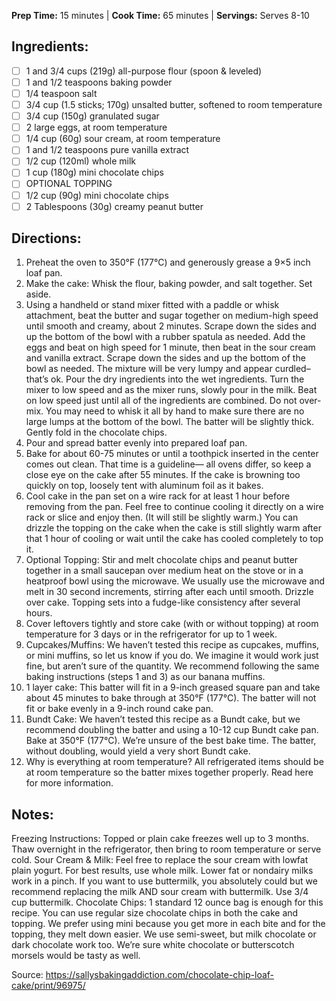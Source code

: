 **Prep Time:** 15 minutes  | **Cook Time:** 65 minutes  | **Servings:** Serves 8-10 

## Ingredients:
- [ ] 1 and 3/4 cups (219g) all-purpose flour (spoon & leveled)
- [ ] 1 and 1/2 teaspoons baking powder
- [ ] 1/4 teaspoon salt
- [ ] 3/4 cup (1.5 sticks; 170g) unsalted butter, softened to room temperature
- [ ] 3/4 cup (150g) granulated sugar
- [ ] 2 large eggs, at room temperature
- [ ] 1/4 cup (60g) sour cream, at room temperature
- [ ] 1 and 1/2 teaspoons pure vanilla extract
- [ ] 1/2 cup (120ml) whole milk
- [ ] 1 cup (180g) mini chocolate chips
- [ ] OPTIONAL TOPPING
- [ ] 1/2 cup (90g) mini chocolate chips
- [ ] 2 Tablespoons (30g) creamy peanut butter

## Directions:
1. Preheat the oven to 350°F (177°C) and generously grease a 9×5 inch loaf pan.
2. Make the cake: Whisk the flour, baking powder, and salt together. Set aside.
3. Using a handheld or stand mixer fitted with a paddle or whisk attachment, beat the butter and sugar together on medium-high speed until smooth and creamy, about 2 minutes. Scrape down the sides and up the bottom of the bowl with a rubber spatula as needed. Add the eggs and beat on high speed for 1 minute, then beat in the sour cream and vanilla extract. Scrape down the sides and up the bottom of the bowl as needed. The mixture will be very lumpy and appear curdled– that’s ok. Pour the dry ingredients into the wet ingredients. Turn the mixer to low speed and as the mixer runs, slowly pour in the milk. Beat on low speed just until all of the ingredients are combined. Do not over-mix. You may need to whisk it all by hand to make sure there are no large lumps at the bottom of the bowl. The batter will be slightly thick. Gently fold in the chocolate chips.
4. Pour and spread batter evenly into prepared loaf pan.
5. Bake for about 60-75 minutes or until a toothpick inserted in the center comes out clean. That time is a guideline— all ovens differ, so keep a close eye on the cake after 55 minutes. If the cake is browning too quickly on top, loosely tent with aluminum foil as it bakes.
6. Cool cake in the pan set on a wire rack for at least 1 hour before removing from the pan. Feel free to continue cooling it directly on a wire rack or slice and enjoy then. (It will still be slightly warm.) You can drizzle the topping on the cake when the cake is still slightly warm after that 1 hour of cooling or wait until the cake has cooled completely to top it.
7. Optional Topping: Stir and melt chocolate chips and peanut butter together in a small saucepan over medium heat on the stove or in a heatproof bowl using the microwave. We usually use the microwave and melt in 30 second increments, stirring after each until smooth. Drizzle over cake. Topping sets into a fudge-like consistency after several hours.
8. Cover leftovers tightly and store cake (with or without topping) at room temperature for 3 days or in the refrigerator for up to 1 week.
9. Cupcakes/Muffins: We haven’t tested this recipe as cupcakes, muffins, or mini muffins, so let us know if you do. We imagine it would work just fine, but aren’t sure of the quantity. We recommend following the same baking instructions (steps 1 and 3) as our banana muffins.
10. 1 layer cake: This batter will fit in a 9-inch greased square pan and take about 45 minutes to bake through at 350°F (177°C). The batter will not fit or bake evenly in a 9-inch round cake pan.
11. Bundt Cake: We haven’t tested this recipe as a Bundt cake, but we recommend doubling the batter and using a 10-12 cup Bundt cake pan. Bake at 350°F (177°C). We’re unsure of the best bake time. The batter, without doubling, would yield a very short Bundt cake.
12. Why is everything at room temperature? All refrigerated items should be at room temperature so the batter mixes together properly. Read here for more information.

## Notes:
Freezing Instructions: Topped or plain cake freezes well up to 3 months. Thaw overnight in the refrigerator, then bring to room temperature or serve cold.
Sour Cream & Milk: Feel free to replace the sour cream with lowfat plain yogurt. For best results, use whole milk. Lower fat or nondairy milks work in a pinch. If you want to use buttermilk, you absolutely could but we recommend replacing the milk AND sour cream with buttermilk. Use 3/4 cup buttermilk.
Chocolate Chips: 1 standard 12 ounce bag is enough for this recipe. You can use regular size chocolate chips in both the cake and topping. We prefer using mini because you get more in each bite and for the topping, they melt down easier. We use semi-sweet, but milk chocolate or dark chocolate work too. We’re sure white chocolate or butterscotch morsels would be tasty as well.

Source: https://sallysbakingaddiction.com/chocolate-chip-loaf-cake/print/96975/